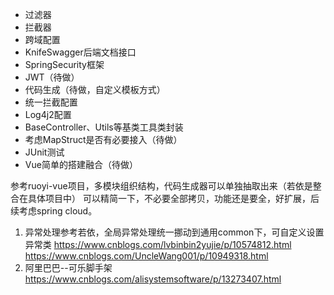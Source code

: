 - 过滤器
- 拦截器
- 跨域配置
- KnifeSwagger后端文档接口
- SpringSecurity框架
- JWT（待做）
- 代码生成（待做，自定义模板方式）
- 统一拦截配置
- Log4j2配置
- BaseController、Utils等基类工具类封装
- 考虑MapStruct是否有必要接入（待做）
- JUnit测试
- Vue简单的搭建融合（待做）

参考ruoyi-vue项目，多模块组织结构，代码生成器可以单独抽取出来（若依是整合在具体项目中） 
可以精简一下，不必要全部拷贝，功能还是要全，好扩展，后续考虑spring cloud。

1. 异常处理参考若依，全局异常处理统一挪动到通用common下，可自定义设置异常类 
https://www.cnblogs.com/lvbinbin2yujie/p/10574812.html
https://www.cnblogs.com/UncleWang001/p/10949318.html 
2. 阿里巴巴--可乐脚手架
https://www.cnblogs.com/alisystemsoftware/p/13273407.html
